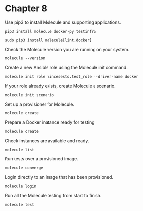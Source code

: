 # Chapter 8

Use pip3 to install Molecule and supporting applications.
```
pip3 install molecule docker-py testinfra

sudo pip3 install molecule[lint,docker]

```
Check the Molecule version you are running on your system.
```
molecule --version
```
Create a new Ansible role using the Molecule init command.
```
molecule init role vincesesto.test_role --driver-name docker
```
If your role already exists, create Molecule a scenario.
```
molecule init scenario 
```
Set up a provisioner for Molecule.
```
molecule create 
```
Prepare a Docker inatance ready for testing.
```
molecule create
```
Check instances are available and ready.
```
molecule list
```
Run tests over a provisioned image.
```
molecule converge
```
Login directly to an image that has been provisioned.
```
molecule login
```
Run all the Molecule testing from start to finish.
```
molecule test
```

